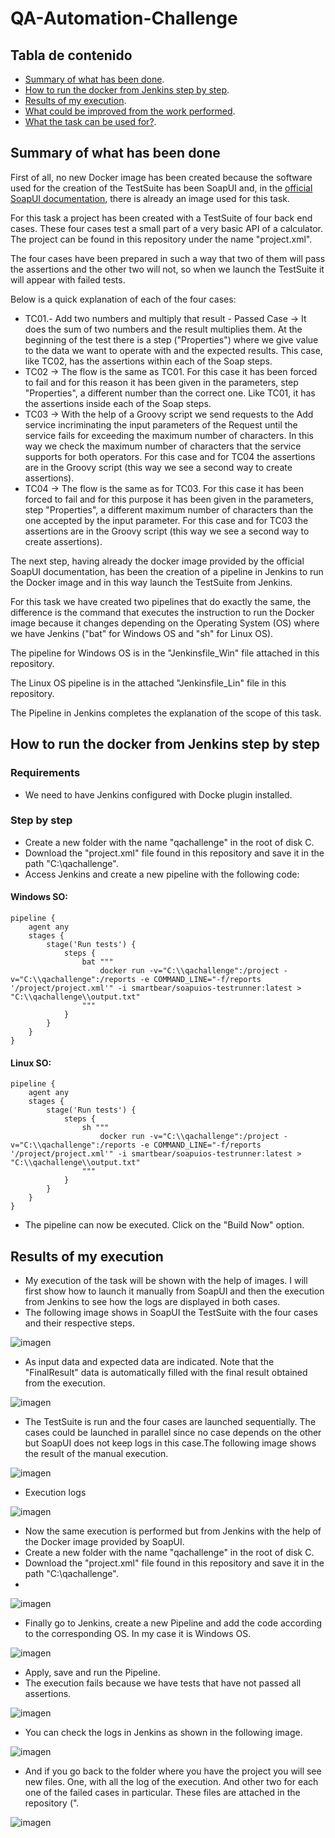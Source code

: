 # QA-Automation-Challenge

## Tabla de contenido
- [Summary of what has been done](#summary-of-what-has-been-done).
- [How to run the docker from Jenkins step by step](#how-to-run-the-docker-from-jenkins-step-by-step).
- [Results of my execution](#results-of-my-execution).
- [What could be improved from the work performed](#what-could-be-improved-from-the-work-performed).
- [What the task can be used for?](#what-the-task-can-be-used-for?).

## Summary of what has been done

First of all, no new Docker image has been created because the software used for the creation of the TestSuite has been SoapUI and, in the [official SoapUI documentation](https://www.soapui.org/docs/test-automation/running-in-docker/), there is already an image used for this task.

For this task a project has been created with a TestSuite of four back end cases. These four cases test a small part of a very basic API of a calculator. The project can be found in this repository under the name "project.xml".

The four cases have been prepared in such a way that two of them will pass the assertions and the other two will not, so when we launch the TestSuite it will appear with failed tests.

Below is a quick explanation of each of the four cases:
- TC01.- Add two numbers and multiply that result - Passed Case -> It does the sum of two numbers and the result multiplies them. At the beginning of the test there is a step ("Properties") where we give value to the data we want to operate with and the expected results. This case, like TC02, has the assertions within each of the Soap steps.
- TC02 -> The flow is the same as TC01. For this case it has been forced to fail and for this reason it has been given in the parameters, step "Properties", a different number than the correct one. Like TC01, it has the assertions inside each of the Soap steps.
- TC03 -> With the help of a Groovy script we send requests to the Add service incriminating the input parameters of the Request until the service fails for exceeding the maximum number of characters. In this way we check the maximum number of characters that the service supports for both operators. For this case and for TC04 the assertions are in the Groovy script (this way we see a second way to create assertions).
- TC04 -> The flow is the same as for TC03. For this case it has been forced to fail and for this purpose it has been given in the parameters, step "Properties", a different maximum number of characters than the one accepted by the input parameter. For this case and for TC03 the assertions are in the Groovy script (this way we see a second way to create assertions).

The next step, having already the docker image provided by the official SoapUI documentation, has been the creation of a pipeline in Jenkins to run the Docker image and in this way launch the TestSuite from Jenkins.

For this task we have created two pipelines that do exactly the same, the difference is the command that executes the instruction to run the Docker image because it changes depending on the Operating System (OS) where we have Jenkins ("bat" for Windows OS and "sh" for Linux OS).

The pipeline for Windows OS is in the "Jenkinsfile_Win" file attached in this repository.

The Linux OS pipeline is in the attached "Jenkinsfile_Lin" file in this repository.

The Pipeline in Jenkins completes the explanation of the scope of this task.

## How to run the docker from Jenkins step by step
### Requirements
- We need to have Jenkins configured with Docke plugin installed.
### Step by step
- Create a new folder with the name "qachallenge" in the root of disk C.
- Download the "project.xml" file found in this repository and save it in the path "C:\qachallenge".
- Access Jenkins and create a new pipeline with the following code:
####     Windows SO:
```
pipeline {
    agent any
    stages {
        stage('Run tests') {
            steps {
                bat """
                    docker run -v="C:\\qachallenge":/project -v="C:\\qachallenge":/reports -e COMMAND_LINE="-f/reports '/project/project.xml'" -i smartbear/soapuios-testrunner:latest > "C:\\qachallenge\\output.txt"    
                """
            }
        }
    }
}
```
          
####     Linux SO:
```
pipeline {
    agent any
    stages {
        stage('Run tests') {
            steps {
                sh """
                    docker run -v="C:\\qachallenge":/project -v="C:\\qachallenge":/reports -e COMMAND_LINE="-f/reports '/project/project.xml'" -i smartbear/soapuios-testrunner:latest > "C:\\qachallenge\\output.txt"      
                """
            }
        }
    }
}
```
- The pipeline can now be executed. Click on the "Build Now" option.
          
## Results of my execution

- My execution of the task will be shown with the help of images. I will first show how to launch it manually from SoapUI and then the execution from Jenkins to see how the logs are displayed in both cases.
- The following image shows in SoapUI the TestSuite with the four cases and their respective steps.

![imagen](https://user-images.githubusercontent.com/29427746/160293815-431168ac-58e8-4954-adeb-bbebcccacde3.png)

- As input data and expected data are indicated. Note that the "FinalResult" data is automatically filled with the final result obtained from the execution.

![imagen](https://user-images.githubusercontent.com/29427746/160293926-cf1c0072-77dd-4b7e-ab57-1e5fa14c0e95.png)

- The TestSuite is run and the four cases are launched sequentially. The cases could be launched in parallel since no case depends on the other but SoapUI does not keep logs in this case.The following image shows the result of the manual execution.

![imagen](https://user-images.githubusercontent.com/29427746/160294297-3c9ea093-2e7e-4cb8-94cb-a383b9d8ee1a.png)

- Execution logs

![imagen](https://user-images.githubusercontent.com/29427746/160295188-cb14a31e-6715-46df-ab9b-bd3a8a96ac71.png)


- Now the same execution is performed but from Jenkins with the help of the Docker image provided by SoapUI.
- Create a new folder with the name "qachallenge" in the root of disk C.
- Download the "project.xml" file found in this repository and save it in the path "C:\qachallenge".
- 
![imagen](https://user-images.githubusercontent.com/29427746/160293683-69c8fb0a-20d2-4c54-8c2e-d0f9eb7f165c.png)

- Finally go to Jenkins, create a new Pipeline and add the code according to the corresponding OS. In my case it is Windows OS.

![imagen](https://user-images.githubusercontent.com/29427746/160294855-d5f5f218-79c3-4df0-8079-9cb0da5e7172.png)

- Apply, save and run the Pipeline.
- The execution fails because we have tests that have not passed all assertions.

![imagen](https://user-images.githubusercontent.com/29427746/160295045-62246992-623d-42f8-92aa-71b5b84ff6c5.png)

- You can check the logs in Jenkins as shown in the following image.

![imagen](https://user-images.githubusercontent.com/29427746/160295204-b0bd1a4c-ff90-4672-a4df-6b071ec22db9.png)

- And if you go back to the folder where you have the project you will see new files. One, with all the log of the execution. And other two for each one of the failed cases in particular. These files are attached in the repository (".

![imagen](https://user-images.githubusercontent.com/29427746/160295343-47d7330d-2258-40d8-8b27-335725d9f9c0.png)









          
        
